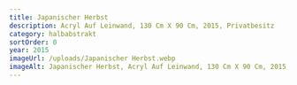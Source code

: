 ```yaml
---
title: Japanischer Herbst
description: Acryl Auf Leinwand, 130 Cm X 90 Cm, 2015, Privatbesitz
category: halbabstrakt
sortOrder: 0
year: 2015
imageUrl: /uploads/Japanischer Herbst.webp
imageAlt: Japanischer Herbst, Acryl Auf Leinwand, 130 Cm X 90 Cm, 2015, Privatbesitz
---
```

